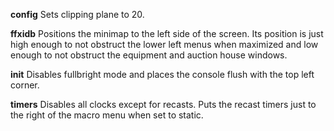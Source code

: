 **config**
Sets clipping plane to 20.

**ffxidb**
Positions the minimap to the left side of the screen. Its position is just high enough to not obstruct the lower left menus when maximized and low enough to not obstruct the equipment and auction house windows.

**init**
Disables fullbright mode and places the console flush with the top left corner.

**timers**
Disables all clocks except for recasts. Puts the recast timers just to the right of the macro menu when set to static.
